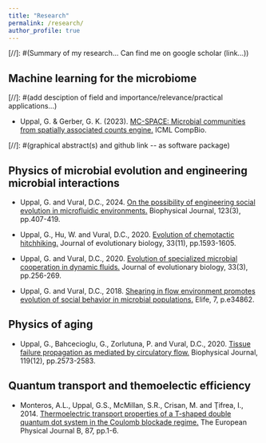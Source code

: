 ```yaml
---
title: "Research"
permalink: /research/
author_profile: true
---
```


[//]: #(Summary of my research... Can find me on google scholar (link...))

## Machine learning for the microbiome

[//]: #(add desciption of field and importance/relevance/practical applications...)

* Uppal, G. & Gerber, G. K. (2023). [MC-SPACE: Microbial communities from spatially associated counts engine.](https://garyuppal.github.io/files/WCBICML2023_paper48.pdf) ICML CompBio.

[//]: #(graphical abstract(s) and github link -- as software package)

## Physics of microbial evolution and engineering microbial interactions

* Uppal, G. and Vural, D.C., 2024. [On the possibility of engineering social evolution in microfluidic environments.](https://arxiv.org/pdf/2312.11743) Biophysical Journal, 123(3), pp.407-419.

* Uppal, G., Hu, W. and Vural, D.C., 2020. [Evolution of chemotactic hitchhiking.](https://onlinelibrary.wiley.com/doi/pdf/10.1111/jeb.13695) Journal of evolutionary biology, 33(11), pp.1593-1605.

* Uppal, G. and Vural, D.C., 2020. [Evolution of specialized microbial cooperation in dynamic fluids.](https://garyuppal.github.io/files/uppal_vural_specialization_in_fluids.pdf) Journal of evolutionary biology, 33(3), pp.256-269.

* Uppal, G. and Vural, D.C., 2018. [Shearing in flow environment promotes evolution of social behavior in microbial populations.](https://elifesciences.org/articles/34862.pdf) Elife, 7, p.e34862.

## Physics of aging

* Uppal, G., Bahcecioglu, G., Zorlutuna, P. and Vural, D.C., 2020. [Tissue failure propagation as mediated by circulatory flow.](https://www.cell.com/biophysj/pdf/S0006-3495(20)30887-0.pdf) Biophysical Journal, 119(12), pp.2573-2583. 

## Quantum transport and themoelectic efficiency

* Monteros, A.L., Uppal, G.S., McMillan, S.R., Crisan, M. and Ţifrea, I., 2014. [Thermoelectric transport properties of a T-shaped double quantum dot system in the Coulomb blockade regime.](https://garyuppal.github.io/files/monteros_uppal2014.pdf) The European Physical Journal B, 87, pp.1-6.

